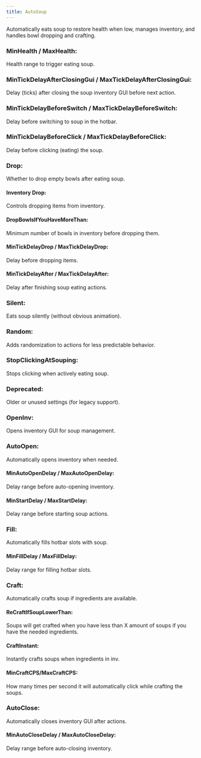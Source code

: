 ```yaml
---
title: AutoSoup
---
```

Automatically eats soup to restore health when low, manages inventory, and handles bowl dropping and crafting.

### MinHealth / MaxHealth:
Health range to trigger eating soup.

### MinTickDelayAfterClosingGui / MaxTickDelayAfterClosingGui:
Delay (ticks) after closing the soup inventory GUI before next action.

### MinTickDelayBeforeSwitch / MaxTickDelayBeforeSwitch:
Delay before switching to soup in the hotbar.

### MinTickDelayBeforeClick / MaxTickDelayBeforeClick:
Delay before clicking (eating) the soup.

### Drop:
Whether to drop empty bowls after eating soup.

#### Inventory Drop:
Controls dropping items from inventory.

#### DropBowlsIfYouHaveMoreThan:
Minimum number of bowls in inventory before dropping them.

#### MinTickDelayDrop / MaxTickDelayDrop:
Delay before dropping items.

#### MinTickDelayAfter / MaxTickDelayAfter:
Delay after finishing soup eating actions.

### Silent:
Eats soup silently (without obvious animation).

### Random:
Adds randomization to actions for less predictable behavior.

### StopClickingAtSouping:
Stops clicking when actively eating soup.

### Deprecated:
Older or unused settings (for legacy support).

### OpenInv:
Opens inventory GUI for soup management.

### AutoOpen:
Automatically opens inventory when needed.

#### MinAutoOpenDelay / MaxAutoOpenDelay:
Delay range before auto-opening inventory.

#### MinStartDelay / MaxStartDelay:
Delay range before starting soup actions.

### Fill:
Automatically fills hotbar slots with soup.

#### MinFillDelay / MaxFillDelay:
Delay range for filling hotbar slots.

### Craft:
Automatically crafts soup if ingredients are available.

#### ReCraftIfSoupLowerThan:
Soups will get crafted when you have less than X amount of soups if you have the needed ingredients. 

#### CraftInstant: 
Instantly crafts soups when ingredients in inv.

#### MinCraftCPS/MaxCraftCPS:
How many times per second it will automatically click while crafting the soups.

### AutoClose:
Automatically closes inventory GUI after actions.

#### MinAutoCloseDelay / MaxAutoCloseDelay:
Delay range before auto-closing inventory.